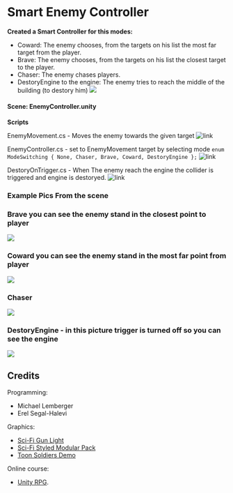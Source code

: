 # Smart Enemy Controller

**Created a Smart Controller for this modes:**
* Coward: The enemy chooses, from the targets on his list the most far target from the player.
* Brave: The enemy chooses, from the targets on his list the closest target to the player. 
* Chaser: The enemy chases players. 
* DestoryEngine to the engine: The enemy tries to reach the middle of the building (to destory him)
![](https://github.com/Lba-universe/SmartEnemyController/blob/main/pics/enemycontroller.png)
####
**Scene: EnemyController.unity** 

#### 
**Scripts**



EnemyMovement.cs - Moves the enemy towards the given target ![link](https://github.com/Lba-universe/SmartEnemyController/blob/main/Assets/Scripts/2-npc/EnemyMovement.cs)

EnemyController.cs - set to EnemyMovement target by selecting mode ``` enum ModeSwitching { None, Chaser, Brave, Coward, DestoryEngine }; ``` ![link](https://github.com/Lba-universe/SmartEnemyController/blob/main/Assets/Scripts/2-npc/EnemyController.cs)

DestoryOnTrigger.cs - When The enemy reach the engine the collider is triggered and engine is destoryed. ![link](https://github.com/Lba-universe/SmartEnemyController/blob/main/Assets/Scripts/2-npc/DestoryOnTrigger.cs)

####
### **Example Pics From the scene**
### Brave you can see the enemy stand in the closest point to player
![](https://github.com/Lba-universe/SmartEnemyController/blob/main/pics/brav1e.png)
### Coward you can see the enemy stand in the most far point from player
![](https://github.com/Lba-universe/SmartEnemyController/blob/main/pics/coward.png)
### Chaser
![](https://github.com/Lba-universe/SmartEnemyController/blob/main/pics/chaser.png)
### DestoryEngine - in this picture trigger is turned off so you can see the engine
![](https://github.com/Lba-universe/SmartEnemyController/blob/main/pics/engine.png)


## Credits

Programming:
* Michael Lemberger
* Erel Segal-Halevi

Graphics:
* [Sci-Fi Gun Light](https://assetstore.unity.com/packages/3d/props/guns/sci-fi-gun-light-87916)
* [Sci-Fi Styled Modular Pack](https://assetstore.unity.com/packages/3d/environments/sci-fi/sci-fi-styled-modular-pack-82913)
* [Toon Soldiers Demo](https://assetstore.unity.com/packages/3d/characters/toon-soldiers-demo-69684)

Online course:
* [Unity RPG](https://www.gamedev.tv/p/unity-rpg/?product_id=1503859&coupon_code=JOINUS).
